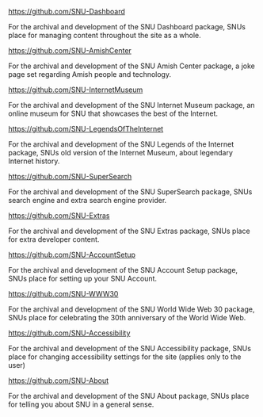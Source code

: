 https://github.com/SNU-Dashboard

For the archival and development of the SNU Dashboard package, SNUs place for managing content throughout the site as a whole.

https://github.com/SNU-AmishCenter

For the archival and development of the SNU Amish Center package, a joke page set regarding Amish people and technology.

https://github.com/SNU-InternetMuseum

For the archival and development of the SNU Internet Museum package, an online museum for SNU that showcases the best of the Internet.

https://github.com/SNU-LegendsOfTheInternet

For the archival and development of the SNU Legends of the Internet package, SNUs old version of the Internet Museum, about legendary Internet history.

https://github.com/SNU-SuperSearch

For the archival and development of the SNU SuperSearch package, SNUs search engine and extra search engine provider.

https://github.com/SNU-Extras

For the archival and development of the SNU Extras package, SNUs place for extra developer content.

https://github.com/SNU-AccountSetup

For the archival and development of the SNU Account Setup package, SNUs place for setting up your SNU Account.

https://github.com/SNU-WWW30

For the archival and development of the SNU World Wide Web 30 package, SNUs place for celebrating the 30th anniversary of the World Wide Web.

https://github.com/SNU-Accessibility

For the archival and development of the SNU Accessibility package, SNUs place for changing accessibility settings for the site (applies only to the user)

https://github.com/SNU-About

For the archival and development of the SNU About package, SNUs place for telling you about SNU in a general sense.

